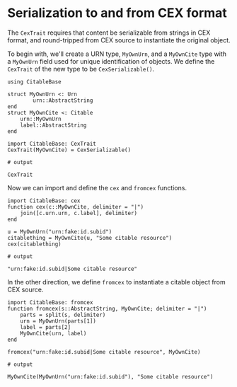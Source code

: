 # Serialization to and from CEX format

The `CexTrait` requires that content be serializable from strings in CEX format, and round-tripped from CEX source to instantiate the original object.

To begin with, we'll create a URN type, `MyOwnUrn`, and a `MyOwnCite` type with a `MyOwnUrn` field used for unique identification of objects. We define the `CexTrait` of the new type to be `CexSerializable()`.

```jldoctest citable
using CitableBase

struct MyOwnUrn <: Urn
        urn::AbstractString
end
struct MyOwnCite <: Citable
    urn::MyOwnUrn
    label::AbstractString
end

import CitableBase: CexTrait
CexTrait(MyOwnCite) = CexSerializable() 

# output

CexTrait
```

Now we can import and define the `cex` and `fromcex` functions.


```jldoctest citable
import CitableBase: cex
function cex(c::MyOwnCite, delimiter = "|")
    join([c.urn.urn, c.label], delimiter)
end

u = MyOwnUrn("urn:fake:id.subid")
citablething = MyOwnCite(u, "Some citable resource")
cex(citablething)

# output

"urn:fake:id.subid|Some citable resource"
```

In the other direction, we define `fromcex` to instantiate a citable object from CEX source.

```jldoctest citable
import CitableBase: fromcex
function fromcex(s::AbstractString, MyOwnCite; delimiter = "|")
    parts = split(s, delimiter)
    urn = MyOwnUrn(parts[1])
    label = parts[2]
    MyOwnCite(urn, label)
end

fromcex("urn:fake:id.subid|Some citable resource", MyOwnCite)

# output

MyOwnCite(MyOwnUrn("urn:fake:id.subid"), "Some citable resource")
```
